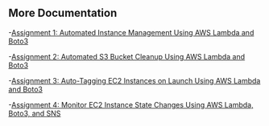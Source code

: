 ## More Documentation
-[Assignment 1: Automated Instance Management Using AWS Lambda and Boto3](EC2-Lambda/README-EC2.md)

-[Assignment 2: Automated S3 Bucket Cleanup Using AWS Lambda and Boto3](S3-Lambda/README-S3.md)

-[Assignment 3: Auto-Tagging EC2 Instances on Launch Using AWS Lambda and Boto3](AutoTag-EC2-Lambda/README-AutoTag-EC2.md)

-[Assignment 4: Monitor EC2 Instance State Changes Using AWS Lambda, Boto3, and SNS](Lambda-EC2-SNS/README-EC2-SNS.md)
